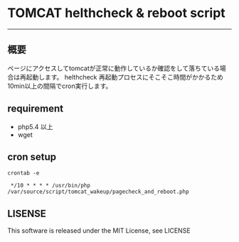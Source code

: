 # TOMCAT helthcheck & reboot script
----

## 概要
ページにアクセスしてtomcatが正常に動作しているか確認をして落ちている場合は再起動します。 
helthcheck 再起動プロセスにそこそこ時間がかかるため10min以上の間隔でcron実行します。

## requirement
* php5.4 以上
* wget

## cron setup

```
crontab -e
```

```
 */10 * * * * /usr/bin/php /var/source/script/tomcat_wakeup/pagecheck_and_reboot.php
```

## LISENSE
This software is released under the MIT License, see LICENSE
